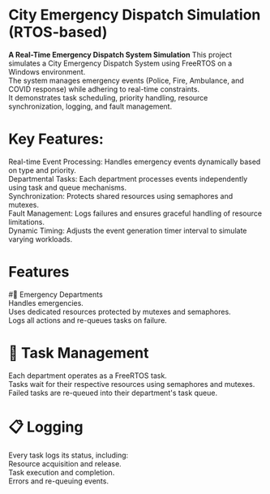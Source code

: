 # City Emergency Dispatch Simulation (RTOS-based)
**A Real-Time Emergency Dispatch System Simulation**
This project simulates a City Emergency Dispatch System using FreeRTOS on a Windows environment. <br /> 
The system manages emergency events (Police, Fire, Ambulance, and COVID response) while adhering to real-time constraints.<br /> 
It demonstrates task scheduling, priority handling, resource synchronization, logging, and fault management.<br /> 

# Key Features:
Real-time Event Processing: Handles emergency events dynamically based on type and priority.<br /> 
Departmental Tasks: Each department processes events independently using task and queue mechanisms.<br /> 
Synchronization: Protects shared resources using semaphores and mutexes.<br /> 
Fault Management: Logs failures and ensures graceful handling of resource limitations.<br /> 
Dynamic Timing: Adjusts the event generation timer interval to simulate varying workloads.<br /> 

# Features
#🚨 Emergency Departments<br /> 
Handles emergencies.<br /> 
Uses dedicated resources protected by mutexes and semaphores.<br /> 
Logs all actions and re-queues tasks on failure.<br /> 

# 🔧 Task Management
Each department operates as a FreeRTOS task.<br /> 
Tasks wait for their respective resources using semaphores and mutexes.<br /> 
Failed tasks are re-queued into their department's task queue.<br /> 

# 📋 Logging
Every task logs its status, including:<br /> 
Resource acquisition and release.<br /> 
Task execution and completion.<br /> 
Errors and re-queuing events.<br /> 
